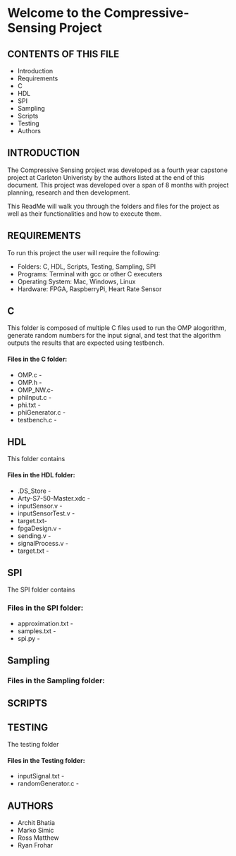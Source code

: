 # Welcome to the Compressive-Sensing Project
## CONTENTS OF THIS FILE
* Introduction
* Requirements
* C
* HDL
* SPI
* Sampling
* Scripts
* Testing
* Authors 

## INTRODUCTION
The Compressive Sensing project was developed as a fourth year capstone project at Carleton Univeristy by the authors listed at the end of this document. This project was developed over a span of 8 months with project planning, research and then development.

This ReadMe will walk you through the folders and files for the project as well as their functionalities and how to execute them.

## REQUIREMENTS
To run this project the user will require the following:
* Folders: C, HDL, Scripts, Testing, Sampling, SPI
* Programs: Terminal with gcc or other C executers
* Operating System: Mac, Windows, Linux
* Hardware: FPGA, RaspberryPi, Heart Rate Sensor  

## C
This folder is composed of multiple C files used to run the OMP alogorithm, generate random numbers for the input signal, and test that the algorithm outputs the results that are expected using testbench.

#### Files in the C folder:
* OMP.c -
* OMP.h -
* OMP_NW.c-
* phiInput.c -
* phi.txt -
* phiGenerator.c -
* testbench.c -

## HDL
This folder contains

#### Files in the HDL folder:
* .DS_Store -
* Arty-S7-50-Master.xdc -
* inputSensor.v -
* inputSensorTest.v -
* target.txt-
* fpgaDesign.v -
* sending.v -
* signalProcess.v -
* target.txt -

## SPI
The SPI folder contains

### Files in the SPI folder:
* approximation.txt -
* samples.txt - 
* spi.py - 

## Sampling 

### Files in the Sampling folder:

## SCRIPTS

## TESTING
The testing folder

#### Files in the Testing folder:
* inputSignal.txt -
* randomGenerator.c -

## AUTHORS
* Archit Bhatia
* Marko Simic
* Ross Matthew
* Ryan Frohar
